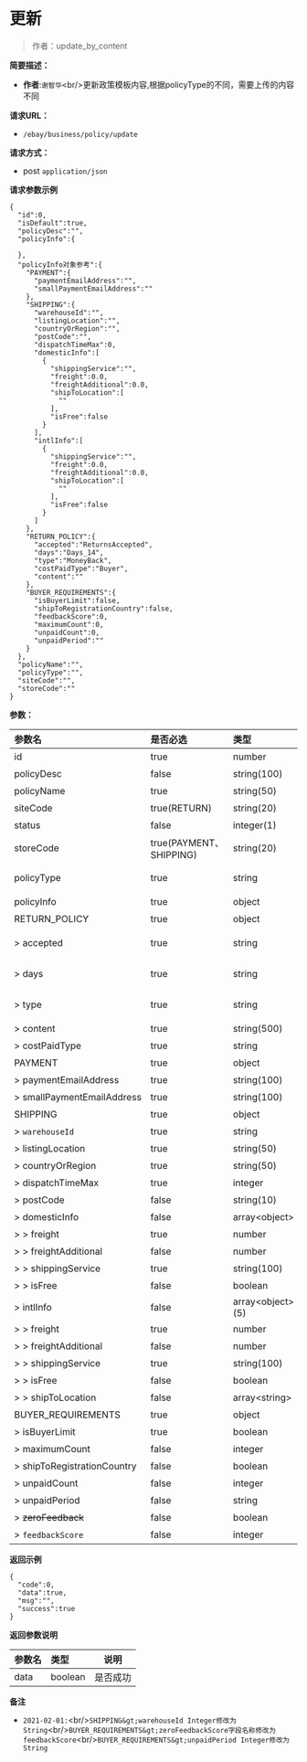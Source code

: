 # 更新

> 作者：update_by_content

**简要描述：** 

- **作者**:`谢智华`&lt;br/&gt;更新政策模板内容,根据policyType的不同，需要上传的内容不同

**请求URL：** 
- ` /ebay/business/policy/update `
  
**请求方式：**
- post `application/json` 


 **请求参数示例**

``` 
{
  "id":0,
  "isDefault":true,
  "policyDesc":"",
  "policyInfo":{
    
  },
  "policyInfo对象参考":{
    "PAYMENT":{
      "paymentEmailAddress":"",
      "smallPaymentEmailAddress":""
    },
    "SHIPPING":{
      "warehouseId":"",
      "listingLocation":"",
      "countryOrRegion":"",
      "postCode":"",
      "dispatchTimeMax":0,
      "domesticInfo":[
        {
          "shippingService":"",
          "freight":0.0,
          "freightAdditional":0.0,
          "shipToLocation":[
            ""
          ],
          "isFree":false
        }
      ],
      "intlInfo":[
        {
          "shippingService":"",
          "freight":0.0,
          "freightAdditional":0.0,
          "shipToLocation":[
            ""
          ],
          "isFree":false
        }
      ]
    },
    "RETURN_POLICY":{
      "accepted":"ReturnsAccepted",
      "days":"Days_14",
      "type":"MoneyBack",
      "costPaidType":"Buyer",
      "content":""
    },
    "BUYER_REQUIREMENTS":{
      "isBuyerLimit":false,
      "shipToRegistrationCountry":false,
      "feedbackScore":0,
      "maximumCount":0,
      "unpaidCount":0,
      "unpaidPeriod":""
    }
  },
  "policyName":"",
  "policyType":"",
  "siteCode":"",
  "storeCode":""
}
```



**参数：** 

|参数名|是否必选|类型|说明|
|:----    |:---|:----- |-----   |
|id |true  |number |主键id |
|policyDesc |false  |string(100) |策略描述 |
|policyName |true  |string(50) |策略名称 |
|siteCode |true(RETURN)  |string(20) |刊登站点 |
|status |false  |integer(1) |业务状态 |
|storeCode |true(PAYMENT、SHIPPING)  |string(20) |店铺编码 |
|policyType |true  |string |策略类型[businessPolicyType](http://showdoc.zehui.local/web/#/137?page_id=1129),可用值:PAYMENT,BUYER_REQUIREMENTS,RETURN_POLICY,SHIPPING |
|policyInfo |true  |object |策略信息:根据类型不同获取到的对象不同 |
|RETURN_POLICY |true  |object |退货政策对象|policyInfo▼▼ |
|&gt;&nbsp;accepted |true  |string |退款天数[businessPolicyReturnAccepted](http://showdoc.zehui.local/web/#/137?page_id=1129),可用值:ReturnsAccepted,ReturnsNotAccepted|RETURN_POLICY |
|&gt;&nbsp;days |true  |string |退款天数[businessPolicyReturnDays](http://showdoc.zehui.local/web/#/137?page_id=1129),可用值:Days_14,Days_30,Days_60|RETURN_POLICY |
|&gt;&nbsp;type |true  |string |退款方式[businessPolicyReturnType](http://showdoc.zehui.local/web/#/137?page_id=1129),可用值:MoneyBack,MoneyBackOrExchange,MoneyBackOrReplacement|RETURN_POLICY |
|&gt;&nbsp;content |true  |string(500) |退货政策|RETURN_POLICY |
|&gt;&nbsp;costPaidType |true  |string |运费承担类型[businessPolicyReturnCostPaid](http://showdoc.zehui.local/web/#/137?page_id=1129)：可用值:Buyer,Seller|RETURN_POLICY |
|PAYMENT |true  |object |支付政策对象|policyInfo▼▼ |
|&gt;&nbsp;paymentEmailAddress |true  |string(100) |大金额账号|PAYMENT |
|&gt;&nbsp;smallPaymentEmailAddress |true  |string(100) |小金额账号|PAYMENT |
|SHIPPING |true  |object |运输政策对象|policyInfo▼▼ |
|&gt;&nbsp;`warehouseId` |true  |string |仓库ID-&gt;模板类型[businessPolicyShippingType](http://showdoc.zehui.local/web/#/137?page_id=1129)|SHIPPING |
|&gt;&nbsp;listingLocation |true  |string(50) |商品所在地|SHIPPING |
|&gt;&nbsp;countryOrRegion |true  |string(50) |国家或地区|SHIPPING |
|&gt;&nbsp;dispatchTimeMax |true  |integer |处理时间|SHIPPING |
|&gt;&nbsp;postCode |false  |string(10) |邮编|SHIPPING |
|&gt;&nbsp;domesticInfo |false  |array&lt;object&gt; |国内运输|SHIPPING▼▼ |
|&gt;&nbsp;&gt;&nbsp;freight |true  |number |运费|domesticInfo |
|&gt;&nbsp;&gt;&nbsp;freightAdditional |false  |number |额外每件加收|domesticInfo |
|&gt;&nbsp;&gt;&nbsp;shippingService |true  |string(100) |运输方式|domesticInfo |
|&gt;&nbsp;&gt;&nbsp;isFree |false  |boolean |免运费|domesticInfo |
|&gt;&nbsp;intlInfo |false  |array&lt;object&gt;(5) |国外运输|SHIPPING▼▼ |
|&gt;&nbsp;&gt;&nbsp;freight |true  |number |运费|intlInfo |
|&gt;&nbsp;&gt;&nbsp;freightAdditional |false  |number |额外每件加收|intlInfo |
|&gt;&nbsp;&gt;&nbsp;shippingService |true  |string(100) |运输方式|intlInfo |
|&gt;&nbsp;&gt;&nbsp;isFree |false  |boolean |免运费|intlInfo |
|&gt;&nbsp;&gt;&nbsp;shipToLocation |false  |array&lt;string&gt; |运输地区|intlInfo |
|BUYER_REQUIREMENTS |true  |object |买家要求政策对象|policyInfo▼▼ |
|&gt;&nbsp;isBuyerLimit |true  |boolean |是否禁止用户购买|BUYER_REQUIREMENTS |
|&gt;&nbsp;maximumCount |false  |integer |竞标或购买最大限制数量|BUYER_REQUIREMENTS |
|&gt;&nbsp;shipToRegistrationCountry |false  |boolean |注册地不在我的运输范围内|BUYER_REQUIREMENTS |
|&gt;&nbsp;unpaidCount |false  |integer |拒绝付款的交易个数|BUYER_REQUIREMENTS |
|&gt;&nbsp;unpaidPeriod |false  |string |拒绝付款的交易周期|BUYER_REQUIREMENTS |
|&gt;&nbsp;~~zeroFeedback~~ |false  |boolean |针对买家评分|BUYER_REQUIREMENTS |
|&gt;&nbsp;`feedbackScore` |false  |integer |针对买家评分分数|BUYER_REQUIREMENTS |

 **返回示例**

``` 
{
  "code":0,
  "data":true,
  "msg":"",
  "success":true
}
```

 **返回参数说明** 

|参数名|类型|说明|
|:-----  |:-----|----- |
|data |boolean  |是否成功

 **备注** 

- `2021-02-01:`&lt;br/&gt;`SHIPPING&gt;warehouseId Integer修改为String`&lt;br/&gt;`BUYER_REQUIREMENTS&gt;zeroFeedbackScore字段名称修改为feedbackScore`&lt;br/&gt;`BUYER_REQUIREMENTS&gt;unpaidPeriod Integer修改为String`